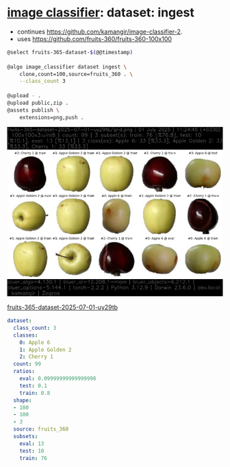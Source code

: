 # [image classifier](./image-classifier.md): dataset: ingest

- continues https://github.com/kamangir/image-classifier-2.
- uses https://github.com/fruits-360/fruits-360-100x100

```bash
@select fruits-365-dataset-$(@@timestamp)

@algo image_classifier dataset ingest \
    clone,count=100,source=fruits_360 . \
    --class_count 3

@upload - .
@upload public,zip .
@assets publish \
    extensions=png,push .
```


![image](https://github.com/kamangir/assets/blob/main/fruits-365-dataset-2025-07-01-uy29tb/grid.png?raw=true)

[fruits-365-dataset-2025-07-01-uy29tb](https://kamangir-public.s3.ir-thr-at1.arvanstorage.ir/fruits-365-dataset-2025-07-01-uy29tb.tar.gz)

```yaml
dataset:
  class_count: 3
  classes:
    0: Apple 6
    1: Apple Golden 2
    2: Cherry 1
  count: 99
  ratios:
    eval: 0.09999999999999998
    test: 0.1
    train: 0.8
  shape:
  - 100
  - 100
  - 3
  source: fruits_360
  subsets:
    eval: 13
    test: 10
    train: 76

```
